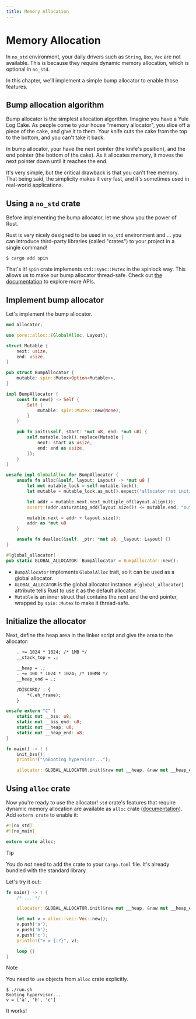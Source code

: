 ```yaml
---
title: Memory Allocation
---
```


# Memory Allocation

In `no_std` environment, your daily drivers such as `String`, `Box`, `Vec` are not available. This is because they require dynamic memory allocation, which is optional in `no_std`.

In this chapter, we'll implement a simple bump allocator to enable those features.

## Bump allocation algorithm

Bump allocator is the simplest allocation algorithm. Imagine you have a Yule Log Cake. As people come to your house "memory allocator", you slice off a piece of the cake, and give it to them. Your knife cuts the cake from the top to the bottom, and you can't take it back.

In bump allocator, your have the next pointer (the knife's position), and the end pointer (the bottom of the cake). As it allocates memory, it moves the next pointer down until it reaches the end.

It's very simple, but the critical drawback is that you can't free memory. That being said, the simplicity makes it very fast, and it's sometimes used in real-world applications.

## Using a `no_std` crate

Before implementing the bump allocator, let me show you the power of Rust.

Rust is very nicely designed to be used in `no_std` environment and ... you can introduce third-party libraries (called "crates") to your project in a single command!

```
$ cargo add spin
```

That's it! `spin` crate implements `std::sync::Mutex` in the spinlock way. This allows us to make our bump allocator thread-safe. Check out [the documentation](https://docs.rs/spin/latest/spin/) to explore more APIs.

## Implement bump allocator

Let's implement the bump allocator.

```rust [src/main.rs]
mod allocator;
```

```rust [src/allocator.rs]
use core::alloc::{GlobalAlloc, Layout};

struct Mutable {
    next: usize,
    end: usize,
}

pub struct BumpAllocator {
    mutable: spin::Mutex<Option<Mutable>>,
}

impl BumpAllocator {
    const fn new() -> Self {
        Self {
            mutable: spin::Mutex::new(None),
        }
    }

    pub fn init(&self, start: *mut u8, end: *mut u8) {
        self.mutable.lock().replace(Mutable {
            next: start as usize,
            end: end as usize,
        });
    }
}
```

```rust [src/allocator.rs]
unsafe impl GlobalAlloc for BumpAllocator {
    unsafe fn alloc(&self, layout: Layout) -> *mut u8 {
        let mut mutable_lock = self.mutable.lock();
        let mutable = mutable_lock.as_mut().expect("allocator not initialized");

        let addr = mutable.next.next_multiple_of(layout.align());
        assert!(addr.saturating_add(layout.size()) <= mutable.end, "out of memory");

        mutable.next = addr + layout.size();
        addr as *mut u8
    }

    unsafe fn dealloc(&self, _ptr: *mut u8, _layout: Layout) {}
}

#[global_allocator]
pub static GLOBAL_ALLOCATOR: BumpAllocator = BumpAllocator::new();
```

- `BumpAllocator` implements `GlobalAlloc` trait, so it can be used as a global allocator.
- `GLOBAL_ALLOCATOR` is the global allocator instance. `#[global_allocator]` attribute tells Rust to use it as the default allocator.
- `Mutable` is an inner struct that contains the next and the end pointer, wrapped by `spin::Mutex` to make it thread-safe.

## Initialize the allocator

Next, define the heap area in the linker script and give the area to the allocator:

```txt [hypervisor.ld] {4-6}
    . += 1024 * 1024; /* 1MB */
    __stack_top = .;

    __heap = .;
    . += 100 * 1024 * 1024; /* 100MB */
    __heap_end = .;

    /DISCARD/ : {
        *(.eh_frame);
    }
```

```rust [src/main.rs] {4-5,12}
unsafe extern "C" {
    static mut __bss: u8;
    static mut __bss_end: u8;
    static mut __heap: u8;
    static mut __heap_end: u8;
}

fn main() -> ! {
    init_bss();
    println!("\nBooting hypervisor...");

    allocator::GLOBAL_ALLOCATOR.init(&raw mut __heap, &raw mut __heap_end);
```

## Using `alloc` crate

Now you're ready to use the allocator! `std` crate's features that require dynamic memory allocation are available as `alloc` crate ([documentation](https://doc.rust-lang.org/alloc/)). Add `extern crate` to enable it:


```rust [src/main.rs] {4}
#![no_std]
#![no_main]

extern crate alloc;
```

> [!TIP]
>
> You do *not* need to add the crate to your `Cargo.toml` file. It's already bundled with the standard library.

Let's try it out:

```rust [src/main.rs] {4,6-10}
fn main() -> ! {
    /* ... */

    allocator::GLOBAL_ALLOCATOR.init(&raw mut __heap, &raw mut __heap_end);

    let mut v = alloc::vec::Vec::new();
    v.push('a');
    v.push('b');
    v.push('c');
    println!("v = {:?}", v);

    loop {}
}
```

> [!NOTE]
>
> You need to `use` objects from `alloc` crate explicitly.

```
$ ./run.sh
Booting hypervisor...
v = ['a', 'b', 'c']
```

It works!
